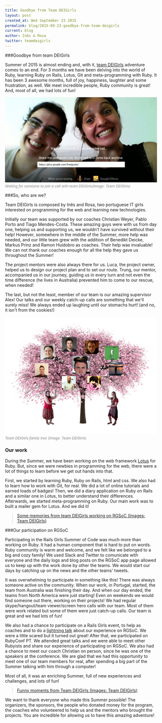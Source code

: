 ```yaml
---
title: Goodbye from Team DEIGirls
layout: post
created_at: Wed September 23 2015
permalink: blog/2015-09-23-goodbye-from-team-deigirls
current: blog
author: Inês & Rosa
twitter: teamdeigirls
---
```



###Goodbye from team DEIGirls

Summer of 2015 is almost ending and, with it, [team DEIGirls](http://railsgirlssummerofcode.org/blog/2015-07-26-meet-team-deigirls/) adventure comes to an end. For 3 months we have been delving into the world of Ruby, learning Ruby on Rails, Lotus, Git and meta-programming with Ruby. It has been 3 awesome months, full of joy, happiness, laughter and some frustration, as well. We meet incredible people, Ruby community is great! And, most of all, we had lots of fun!

<img src="/img/blog/2015/teamDEIGirls_hanging_out.gif">
<br><font color="grey"><small><i>Waiting for someone to join a call with team DEIGirls(Image: Team DEIGirls)</i></small></font>

###So, who are we?

Team DEIGirls is composed by Inês and Rosa, two portuguese IT girls interested on programming for the web and learning new technologies. 

Initially our team was supported by our coaches Christian Weyer, Pablo Porto and Tiago Mendes-Costa. These amazing guys were with us from day one, helping us and supporting us, we wouldn't have survived without their help! However, somewhere in the middle of the Summer, more help was needed, and our little team grew with the addition of Benedikt Deicke, Markus Prinz and Ramon Huidobro as coaches. Their help was invaluable! We can not thank our coaches enough for all the help they gave us throughout the Summer!

The project mentors were also always there for us. Luca, the project owner, helped us to design our project plan and to set our route. Trung, our mentor, accompanied us in our journey, guiding us in every turn and not even the time difference (he lives in Australia) prevented him to come to our rescue, when needed!

The last, but not the least, member of our team is our amazing supervisor Alex! Our talks and our weekly catch-up calls are something that we'll surely miss! We always ended up laughing until our stomachs hurt! (and no, it isn't from the cookies!)

<img src="/img/blog/2015/teamDEIGirls_tree.png">
<br><font color="grey"><small><i>Team DEIGirls family tree (Image: Team DEIGirls)</i></small></font>

### Our work

During the Summer, we have been working on the web framework [Lotus](http://lotusrb.org/) for Ruby. But, since we were newbies in programming for the web, there were a lot of things to learn before we get out hands into that.

First, we started by learning Ruby, Ruby on Rails, html and css. We also had to learn how to work with Git, for real. We did a lot of online tutorials and earned loads of badges! Then, we did a diary application on Ruby on Rails and a similar one in Lotus, to better understand their differences. Afterwards, we started meta-programming on Ruby. Our main work was to built a mailer gem for Lotus. And we did it!

<blockquote class="imgur-embed-pub" lang="en" data-id="a/Hlqzh" data-context="false"><a href="//imgur.com/a/Hlqzh">Some memories from team DEIGirls working on RGSoC (Images: Team DEIGirls)</a></blockquote><script async src="//s.imgur.com/min/embed.js" charset="utf-8"></script>

###Our participation on RGSoC

Participating in the Rails Girls Summer of Code was much more than working on Ruby. It had a human component that is hard to put on words. Ruby community is warm and welcome, and we felt like we belonged to a big and cozy family! 
We used Slack and Twitter to comunicate with everyone and the daily logs and blog posts on the RGSoC app page allowed us to keep up with the work done by other the teams. We would start our days by catching up on the news and the other teams' tweets. 

It was overwhelming to participate in something like this! There was always someone active on the community. When our work, in Portugal, started, the team from Australia was finishing their day. And when our day ended, the teams from North America were just starting! Even on weekends we would find someone out there, working on their projects!
We had regular skype/hangout/team viewer/screen hero calls with our team. Most of them were work related but some of them were just catch-up calls. Our team is great and we had lots of fun!

We also had a chance to participate on a Rails Girls event, to help as coaches and to do a [lightning talk](https://prezi.com/7lmbh9uhd7ja/rgsoc/) about our experience on RGSoC. We were a little scared but it turned out great!
After that, we participated on RubyConf PT. We attended great talks and we were able to meet other Rubyists and share our experience of participating on RGSoC. We also had a chance to meet our coach Christian on person, since he was one of the speakers at the conference. We are glad that we had this opportunity to meet one of our team members for real, after spending a big part of the Summer talking with him through a computer!

Most of all, it was an enriching Summer, full of new experiences and challenges, and lots of fun!

<blockquote class="imgur-embed-pub" lang="en" data-id="a/1BSqz" data-context="false"><a href="//imgur.com/a/1BSqz">Funny moments from Team DEIGirls (Images: Team DEIGirls)</a></blockquote><script async src="//s.imgur.com/min/embed.js" charset="utf-8"></script>

We want to thank everyone who made this Summer possible! The organizers, the sponsors, the people who donated money for the program, the coaches who volunteered to help us and the mentors who brought the projects. You are incredible for allowing us to have this amazing adventure!